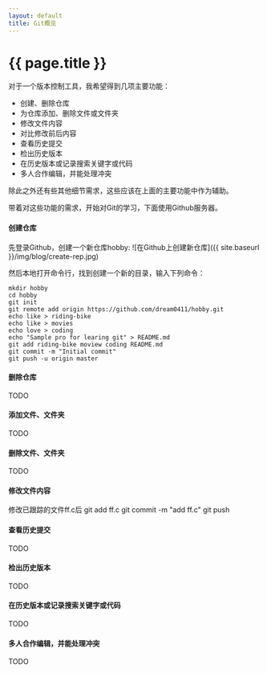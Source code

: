 ```yaml
---
layout: default
title: Git概览
---
```


{{ page.title }}
===

对于一个版本控制工具，我希望得到几项主要功能：

- 创建、删除仓库
- 为仓库添加、删除文件或文件夹
- 修改文件内容
- 对比修改前后内容
- 查看历史提交
- 检出历史版本
- 在历史版本或记录搜索关键字或代码
- 多人合作编辑，并能处理冲突

除此之外还有些其他细节需求，这些应该在上面的主要功能中作为辅助。

带着对这些功能的需求，开始对Git的学习，下面使用Github服务器。

#### 创建仓库
先登录Github，创建一个新仓库hobby:
![在Github上创建新仓库]({{ site.baseurl }}/img/blog/create-rep.jpg)

然后本地打开命令行，找到创建一个新的目录，输入下列命令：

    mkdir hobby
    cd hobby
    git init
    git remote add origin https://github.com/dream0411/hobby.git
    echo like > riding-bike
    echo like > movies
    echo love > coding
    echo "Sample pro for learing git" > README.md
    git add riding-bike moview coding README.md
    git commit -m "Initial commit"
    git push -u origin master


#### 删除仓库
TODO

#### 添加文件、文件夹
TODO

#### 删除文件、文件夹
TODO

#### 修改文件内容
修改已跟踪的文件ff.c后
    git add ff.c
    git commit -m "add ff.c"
    git push

#### 查看历史提交
TODO

#### 检出历史版本
TODO

#### 在历史版本或记录搜索关键字或代码
TODO

#### 多人合作编辑，并能处理冲突
TODO


